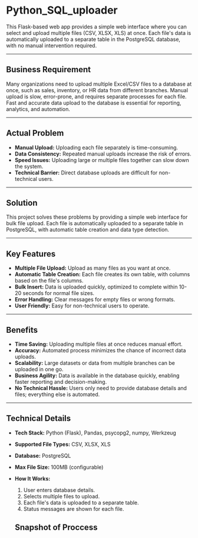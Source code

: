 # Python_SQL_uploader

This Flask-based web app provides a simple web interface where you can select and upload multiple files (CSV, XLSX, XLS) at once. Each file's data is automatically uploaded to a separate table in the PostgreSQL database, with no manual intervention required.

---

## Business Requirement

Many organizations need to upload multiple Excel/CSV files to a database at once, such as sales, inventory, or HR data from different branches. Manual upload is slow, error-prone, and requires separate processes for each file. Fast and accurate data upload to the database is essential for reporting, analytics, and automation.

---

## Actual Problem

- **Manual Upload:** Uploading each file separately is time-consuming.
- **Data Consistency:** Repeated manual uploads increase the risk of errors.
- **Speed Issues:** Uploading large or multiple files together can slow down the system.
- **Technical Barrier:** Direct database uploads are difficult for non-technical users.

---

## Solution

This project solves these problems by providing a simple web interface for bulk file upload. Each file is automatically uploaded to a separate table in PostgreSQL, with automatic table creation and data type detection.

---

## Key Features
- **Multiple File Upload:** Upload as many files as you want at once.
- **Automatic Table Creation:** Each file creates its own table, with columns based on the file's columns.
- **Bulk Insert:** Data is uploaded quickly, optimized to complete within 10-20 seconds for normal file sizes.
- **Error Handling:** Clear messages for empty files or wrong formats.
- **User Friendly:** Easy for non-technical users to operate.

---

## Benefits

- **Time Saving:** Uploading multiple files at once reduces manual effort.
- **Accuracy:** Automated process minimizes the chance of incorrect data uploads.
- **Scalability:** Large datasets or data from multiple branches can be uploaded in one go.
- **Business Agility:** Data is available in the database quickly, enabling faster reporting and decision-making.
- **No Technical Hassle:** Users only need to provide database details and files; everything else is automated.

---

## Technical Details

- **Tech Stack:** Python (Flask), Pandas, psycopg2, numpy, Werkzeug
- **Supported File Types:** CSV, XLSX, XLS
- **Database:** PostgreSQL
- **Max File Size:** 100MB (configurable)
- **How It Works:**
  1. User enters database details.
  2. Selects multiple files to upload.
  3. Each file's data is uploaded to a separate table.
  4. Status messages are shown for each file.

  ## Snapshot of Proccess
